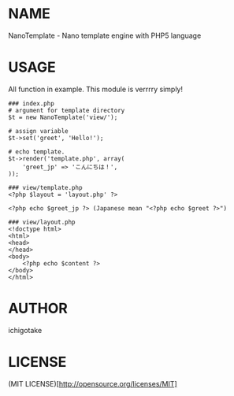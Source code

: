 # NAME

NanoTemplate - Nano template engine with PHP5 language

# USAGE

All function in example. This module is verrrry simply!

    ### index.php
    # argument for template directory
    $t = new NanoTemplate('view/');

    # assign variable
    $t->set('greet', 'Hello!');

    # echo template.
    $t->render('template.php', array(
        'greet_jp' => 'こんにちは！',
    ));

    ### view/template.php
    <?php $layout = 'layout.php' ?>
    
    <?php echo $greet_jp ?> (Japanese mean "<?php echo $greet ?>")

    ### view/layout.php
    <!doctype html>
    <html>
    <head>
    </head>
    <body>
        <?php echo $content ?>
    </body>
    </html>

# AUTHOR

ichigotake

# LICENSE

(MIT LICENSE)[http://opensource.org/licenses/MIT]

